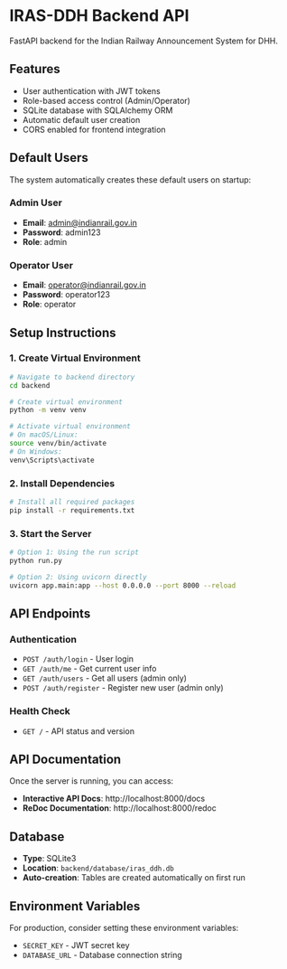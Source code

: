 # IRAS-DDH Backend API

FastAPI backend for the Indian Railway Announcement System for DHH.

## Features

- User authentication with JWT tokens
- Role-based access control (Admin/Operator)
- SQLite database with SQLAlchemy ORM
- Automatic default user creation
- CORS enabled for frontend integration

## Default Users

The system automatically creates these default users on startup:

### Admin User
- **Email**: admin@indianrail.gov.in
- **Password**: admin123
- **Role**: admin

### Operator User
- **Email**: operator@indianrail.gov.in
- **Password**: operator123
- **Role**: operator

## Setup Instructions

### 1. Create Virtual Environment

```bash
# Navigate to backend directory
cd backend

# Create virtual environment
python -m venv venv

# Activate virtual environment
# On macOS/Linux:
source venv/bin/activate
# On Windows:
venv\Scripts\activate
```

### 2. Install Dependencies

```bash
# Install all required packages
pip install -r requirements.txt
```

### 3. Start the Server

```bash
# Option 1: Using the run script
python run.py

# Option 2: Using uvicorn directly
uvicorn app.main:app --host 0.0.0.0 --port 8000 --reload
```

## API Endpoints

### Authentication
- `POST /auth/login` - User login
- `GET /auth/me` - Get current user info
- `GET /auth/users` - Get all users (admin only)
- `POST /auth/register` - Register new user (admin only)

### Health Check
- `GET /` - API status and version

## API Documentation

Once the server is running, you can access:
- **Interactive API Docs**: http://localhost:8000/docs
- **ReDoc Documentation**: http://localhost:8000/redoc

## Database

- **Type**: SQLite3
- **Location**: `backend/database/iras_ddh.db`
- **Auto-creation**: Tables are created automatically on first run

## Environment Variables

For production, consider setting these environment variables:
- `SECRET_KEY` - JWT secret key
- `DATABASE_URL` - Database connection string 
